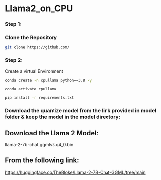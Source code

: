 # Llama2_on_CPU


### Step 1:
### Clone the Repository

```bash
git clone https://github.com/
```

### Step 2:
Create a virtual Environment
```bash
conda create -n cpullama python==3.8 -y
```


```bash 
conda activate cpullama
```

```bash
pip install -r requirements.txt
```


### Download the quantize model from the link provided in model folder & keep the model in the model directory:

## Download the Llama 2 Model:

llama-2-7b-chat.ggmlv3.q4_0.bin


## From the following link:
https://huggingface.co/TheBloke/Llama-2-7B-Chat-GGML/tree/main